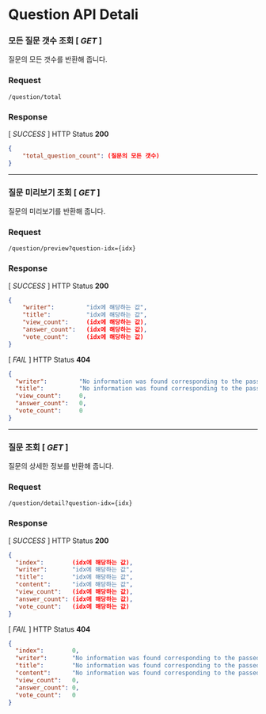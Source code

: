 # Question API Detali

### 모든 질문 갯수 조회 [  *GET* ] 
질문의 모든 갯수를 반환해 줍니다.

### Request

```url
/question/total
```

### Response

[ *SUCCESS* ] HTTP Status **200**

```json
{
    "total_question_count": (질문의 모든 갯수)
}
```

---

### 질문 미리보기 조회 [ *GET* ]
질문의 미리보기를 반환해 줍니다.

### Request
```url
/question/preview?question-idx={idx}
```

### Response 

[ *SUCCESS* ] HTTP Status **200**

```json
{
    "writer":         "idx에 해당하는 값",
    "title":          "idx에 해당하는 값",
    "view_count":     (idx에 해당하는 값),
    "answer_count":   (idx에 해당하는 값),
    "vote_count":     (idx에 해당하는 값)
}
```

[ *FAIL* ] HTTP Status **404**

```json
{
  "writer":         "No information was found corresponding to the passed query string",
  "title":          "No information was found corresponding to the passed query string",
  "view_count":     0,
  "answer_count":   0,
  "vote_count":     0
}
```

---

### 질문 조회 [ *GET* ]
질문의 상세한 정보를 반환해 줍니다.

### Request
```url
/question/detail?question-idx={idx}
```

### Response

[ *SUCCESS* ] HTTP Status **200**

```json
{
  "index":        (idx에 해당하는 값),
  "writer":       "idx에 해당하는 값",
  "title":        "idx에 해당하는 값",
  "content":      "idx에 해당하는 값",
  "view_count":   (idx에 해당하는 값),
  "answer_count": (idx에 해당하는 값),
  "vote_count":   (idx에 해당하는 값)
}
```

[ *FAIL* ] HTTP Status **404**

```json
{
  "index":        0,
  "writer":       "No information was found corresponding to the passed query string",
  "title":        "No information was found corresponding to the passed query string.",
  "content":      "No information was found corresponding to the passed query string.",
  "view_count":   0,
  "answer_count": 0,
  "vote_count":   0
}
```
